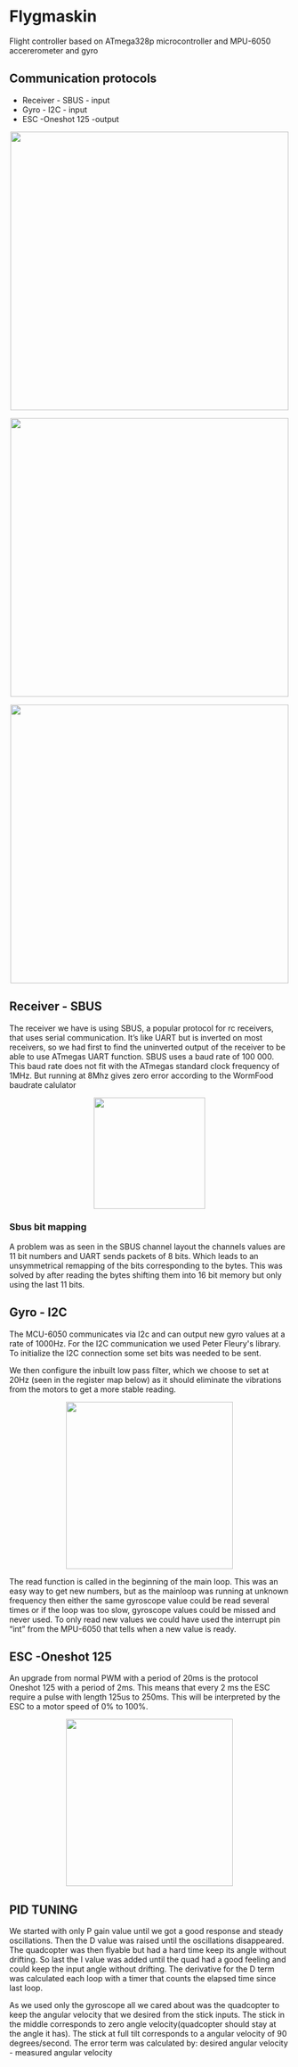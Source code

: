 # Flygmaskin
Flight controller based on ATmega328p microcontroller and MPU-6050 accererometer and gyro


## Communication protocols
- Receiver - SBUS		 - input
- Gyro - I2C			 - input
- ESC -Oneshot 125	 -output

<p align="center">
<img src="https://user-images.githubusercontent.com/50867974/116965879-34cc7180-acaf-11eb-8e6a-1029a5222c77.png" width="500">
</p>

<p align="center">
<img src="https://user-images.githubusercontent.com/50867974/116965821-05b60000-acaf-11eb-9771-891ab2aab0d9.png" width="500">
</p>

<p align="center">
<img src="https://user-images.githubusercontent.com/50867974/116965911-4ada3200-acaf-11eb-883f-aa3006a2c6ca.png" width="500">
</p>



## Receiver - SBUS
The receiver we have is using SBUS, a popular protocol for rc receivers, that uses serial communication. It’s like UART but is inverted on most receivers,
so we had first to find the uninverted output of the receiver to be able to use ATmegas UART function. SBUS uses a baud rate of 100 000. This baud rate does
not fit with the ATmegas standard clock frequency of 1MHz. But running at 8Mhz gives zero error according to the WormFood baudrate calulator 


<p align="center">
<img src="https://user-images.githubusercontent.com/50867974/116966375-51b57480-acb0-11eb-8035-237c590d4e7e.png" width="200">
</p>

### Sbus bit mapping
A problem was as seen in the SBUS channel layout the channels values are 11 bit numbers and UART sends packets of 8 bits. 
Which leads to an unsymmetrical remapping of the bits corresponding to the bytes. 
This was solved by after reading the bytes shifting them into 16 bit memory but only using the last 11 bits.

## Gyro - I2C
The MCU-6050 communicates via I2c and can output new gyro values at a rate of 1000Hz. 
For the I2C communication we used Peter Fleury's library. To initialize the I2C connection some set bits was needed to be sent.

We then configure the inbuilt low pass filter, which we choose to set at 20Hz (seen in  the register map below) as it should eliminate
the vibrations from the motors to get a more stable reading.

<p align="center">
<img src="https://user-images.githubusercontent.com/50867974/116966685-05b6ff80-acb1-11eb-8d19-f51e82a8703b.png" width="300">
</p>

The read function is called in the beginning of the main loop. This was an easy way to get new numbers,
but as the mainloop was running at unknown frequency then either the same gyroscope value could be read several times or if the loop was too slow,
gyroscope values could be missed and never used. To only read new values we could have used the interrupt pin “int” from the MPU-6050 that tells
when a new value is ready.


## ESC -Oneshot 125
An upgrade from normal PWM with a period of 20ms is the protocol Oneshot 125 with a period of 2ms. This means that every 2 ms the ESC require a pulse with length 125us to 250ms. 
This will be interpreted by the ESC to a motor speed of 0% to 100%.

<p align="center">
<img src="https://user-images.githubusercontent.com/50867974/116966868-60505b80-acb1-11eb-9bee-13fd66c0d097.png" width="300">
</p>


## PID TUNING
We started with only P gain value until we got a good response and steady oscillations. Then the D value was raised until the oscillations disappeared. The quadcopter was then flyable but had a hard time keep its angle without drifting. So last the I value was added until the quad had a good feeling and could keep the input angle without drifting.
The derivative for the D term was calculated each loop with a timer that counts the elapsed time since last loop. 

As we used only the gyroscope all we cared about was the quadcopter to keep the angular velocity that we desired from the stick inputs. The stick in the middle corresponds to zero angle velocity(quadcopter should stay at the angle it has). The stick at full tilt corresponds to a angular velocity of 90 degrees/second.  The error term was calculated by:
desired angular velocity  - measured angular velocity
